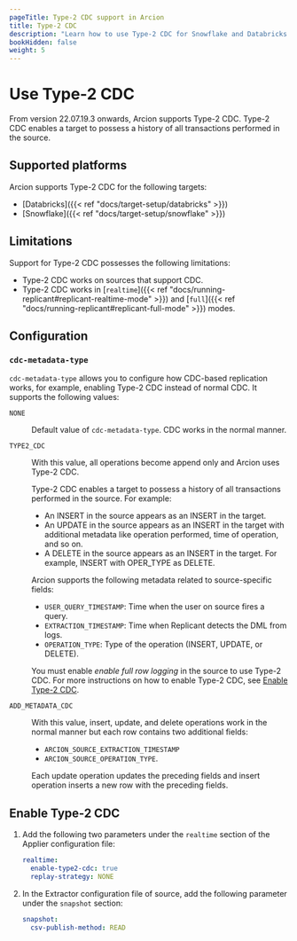 ```yaml
---
pageTitle: Type-2 CDC support in Arcion 
title: Type-2 CDC
description: "Learn how to use Type-2 CDC for Snowflake and Databricks in Arcion."
bookHidden: false
weight: 5
---
```


# Use Type-2 CDC

From version 22.07.19.3 onwards, Arcion supports Type-2 CDC. Type-2 CDC enables a target to possess a history of all transactions performed in the source.

## Supported platforms
Arcion supports Type-2 CDC for the following targets:

- [Databricks]({{< ref "docs/target-setup/databricks" >}})
- [Snowflake]({{< ref "docs/target-setup/snowflake" >}})

## Limitations
Support for Type-2 CDC possesses the following limitations: 
- Type-2 CDC works on sources that support CDC.
- Type-2 CDC works in [`realtime`]({{< ref "docs/running-replicant#replicant-realtime-mode" >}}) and [`full`]({{< ref "docs/running-replicant#replicant-full-mode" >}}) modes.

## Configuration

### `cdc-metadata-type`
`cdc-metadata-type` allows you to configure how CDC-based replication works, for example, enabling Type-2 CDC instead of normal CDC. It supports the following values:

<dl class="dl-indent">
<dt>

`NONE`
</dt>
<dd>

Default value of `cdc-metadata-type`. CDC works in the normal manner.
</dd>

<dt>

`TYPE2_CDC`</dt>
<dd>

With this value, all operations become append only and Arcion uses Type-2 CDC.  

Type-2 CDC enables a target to possess a history of all transactions performed in the source. For example:

- An INSERT in the source appears as an INSERT in the target.
- An UPDATE in the source appears as an INSERT in the target with additional metadata like operation performed, time of operation, and so on.
- A DELETE in the source appears as an INSERT in the target. For example, INSERT with OPER_TYPE as DELETE.

Arcion supports the following metadata related to source-specific fields:

- `USER_QUERY_TIMESTAMP`: Time when the user on source fires a query.
- `EXTRACTION_TIMESTAMP`: Time when Replicant detects the DML from logs.
- `OPERATION_TYPE`: Type of the operation (INSERT, UPDATE, or DELETE).

You must enable *enable full row logging* in the source to use Type-2 CDC. For more instructions on how to enable Type-2 CDC, see [Enable Type-2 CDC](#enable-type-2-cdc).

</dd>

<dt>

`ADD_METADATA_CDC`</dt>
<dd>
With this value, insert, update, and delete operations work in the normal manner but each row contains two additional fields: 

- `ARCION_SOURCE_EXTRACTION_TIMESTAMP`
- `ARCION_SOURCE_OPERATION_TYPE`. 

Each update operation updates the preceding fields and insert operation inserts a new row with the preceding fields.
</dd>

## Enable Type-2 CDC
1. Add the following two parameters under the `realtime` section of the Applier configuration file:

    ```YAML
    realtime:
      enable-type2-cdc: true
      replay-strategy: NONE
    ```

2. In the Extractor configuration file of source, add the following parameter under the `snapshot` section:

    ```YAML
    snapshot:
      csv-publish-method: READ
    ```